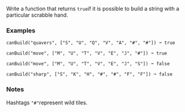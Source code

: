 Write a function that returns `true`if it is possible to build a string with a particular scrabble hand.


### Examples ###
    canBuild("quavers", ["S", "U", "Q", "V", "A", "#", "#"]) ➞ true

    canBuild("move", ["M", "U", "T", "V", "E", "J", "#"]) ➞ true

    canBuild("move", ["M", "U", "T", "V", "E", "J", "S"]) ➞ false

    canBuild("sharp", ["S", "K", "H", "#", "#", "F", "F"]) ➞ false


### Notes ###
Hashtags `"#"`represent wild tiles.
